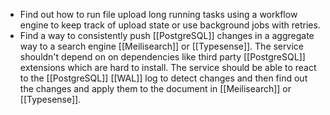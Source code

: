 - Find out how to run file upload long running tasks using a workflow engine to keep track of upload state or use background jobs with retries.
- Find a way to consistently push [[PostgreSQL]] changes in a aggregate way to a search engine [[Meilisearch]] or [[Typesense]]. The service shouldn't depend on on dependencies like third party [[PostgreSQL]] extensions which are hard to install. The service should be able to react to the [[PostgreSQL]] [[WAL]] log to detect changes and then find out the changes and apply them to the document in [[Meilisearch]] or [[Typesense]].